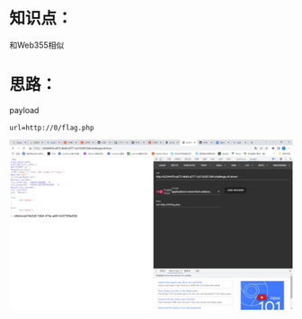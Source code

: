 # 知识点：
和Web355相似

# 思路：
payload
```
url=http://0/flag.php
```
![image.png](./images/20231017_2354465691.png)
